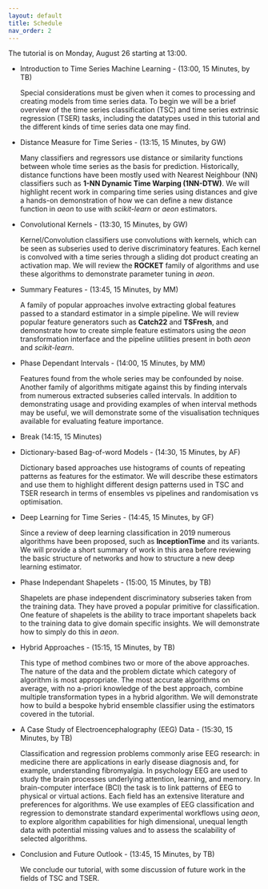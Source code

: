 ```yaml
---
layout: default
title: Schedule
nav_order: 2
---
```


The tutorial is on Monday, August 26 starting at 13:00.

- Introduction to Time Series Machine Learning - (13:00, 15 Minutes, by TB)

    Special considerations must be given when it comes to processing and creating models from time series data. To begin we will be a brief overview of the time series classification (TSC) and time series extrinsic regression (TSER) tasks, including the datatypes used in this tutorial and the different kinds of time series data one may find.

- Distance Measure for Time Series - (13:15, 15 Minutes, by GW)

    Many classifiers and regressors use distance or similarity functions between whole time series as the basis for prediction. Historically, distance functions have been mostly used with Nearest Neighbour (NN) classifiers such as __1-NN Dynamic Time Warping (1NN-DTW)__. We will highlight recent work in comparing time series using distances and give a hands-on demonstration of how we can define a new distance function in _aeon_ to use with _scikit-learn_ or _aeon_ estimators.

- Convolutional Kernels - (13:30, 15 Minutes, by GW)

    Kernel/Convolution classifiers use convolutions with kernels, which can be seen as subseries used to derive discriminatory features. Each kernel is convolved with a time series through a sliding dot product creating an activation map. We will review the __ROCKET__ family of algorithms and use these algorithms to demonstrate parameter tuning in _aeon_. 

- Summary Features - (13:45, 15 Minutes, by MM)

    A family of popular approaches involve extracting global features passed to a standard estimator in a simple pipeline. We will review popular feature generators such as __Catch22__ and __TSFresh__, and demonstrate how to create simple feature estimators using the _aeon_ transformation interface and the pipeline utilities present in both _aeon_ and _scikit-learn_.

- Phase Dependant Intervals - (14:00, 15 Minutes, by MM)

    Features found from the whole series may be confounded by noise. Another family of algorithms mitigate against this by finding intervals from numerous extracted subseries called intervals. In addition to demonstrating usage and providing examples of when interval methods may be useful, we will demonstrate some of the visualisation techniques available for evaluating feature importance.


- Break (14:15, 15 Minutes)


- Dictionary-based Bag-of-word Models - (14:30, 15 Minutes, by AF)

    Dictionary based approaches use histograms of counts of repeating patterns as features for the estimator. We will describe these estimators and use them to highlight different design patterns used in TSC and TSER research in terms of ensembles vs pipelines and randomisation vs optimisation.  

- Deep Learning for Time Series - (14:45, 15 Minutes, by GF)

    Since a review of deep learning classification in 2019 numerous algorithms have been proposed, such as __InceptionTime__ and its variants. We will provide a short summary of work in this area before reviewing the basic structure of networks and how to structure a new deep learning estimator. 

- Phase Independant Shapelets - (15:00, 15 Minutes, by TB)

    Shapelets are phase independent discriminatory subseries taken from the training data. They have proved a popular primitive for classification. One feature of shapelets is the ability to trace important shapelets back to the training data to give domain specific insights. We will demonstrate how to simply do this in _aeon_.

- Hybrid Approaches - (15:15, 15 Minutes, by TB)

    This type of method combines two or more of the above approaches. The nature of the data and the problem dictate which category of algorithm is most appropriate. The most accurate algorithms on average, with no a-priori knowledge of the best approach, combine multiple transformation types in a hybrid algorithm. We will demonstrate how to build a bespoke hybrid ensemble classifier using the estimators covered in the tutorial.

- A Case Study of Electroencephalography (EEG) Data - (15:30, 15 Minutes, by TB)

    Classification and regression problems commonly arise EEG research: in medicine there are applications in early disease diagnosis and, for example, understanding fibromyalgia. In psychology EEG are used to study the brain processes underlying attention, learning, and memory. In brain-computer interface (BCI) the task is to link patterns of EEG to physical or virtual actions. Each field has an extensive literature and preferences for algorithms. We use examples of EEG classification and regression to demonstrate standard experimental workflows using _aeon_, to explore algorithm capabilities for high dimensional, unequal length data with potential missing values and to assess the scalability of selected algorithms.

- Conclusion and Future Outlook - (13:45, 15 Minutes, by TB)

    We conclude our tutorial, with some discussion of future work in the fields of TSC and TSER.
